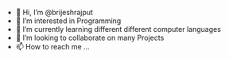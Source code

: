 - 👋 Hi, I’m @brijeshrajput
- 👀 I’m interested in Programming
- 🌱 I’m currently learning different different computer languages
- 💞️ I’m looking to collaborate on many Projects
- 📫 How to reach me ...

<!---
brijeshrajput/brijeshrajput is a ✨ special ✨ repository because its `README.md` (this file) appears on your GitHub profile.
You can click the Preview link to take a look at your changes.
--->
